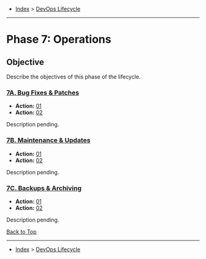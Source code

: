 <a id="top"></a>

- [Index](../index.md) > [DevOps Lifecycle](devops.md)

---

<a id="phase-07"></a>

# Phase 7: Operations

## Objective

Describe the objectives of this phase of the lifecycle.

<a id="actions"></a>

<a id="7a"></a>

### [7A. Bug Fixes & Patches](phase_07_A#top)

- **Action:** [01](phase_07_A#7a-01)
- **Action:** [02](phase_07_A#7a-02)

Description pending.

<a id="7b"></a>

### [7B. Maintenance & Updates](phase_07_B#top)

- **Action:** [01](phase_07_B#7b-01)
- **Action:** [02](phase_07_B#7b-02)

Description pending.

<a id="7c"></a>

### [7C. Backups & Archiving](phase_07_C#top)

- **Action:** [01](phase_07_C#7c-01)
- **Action:** [02](phase_07_C#7c-02)

Description pending.

<a class="inline-navlink-page-top" href="#top">Back to Top</a>

---

- [Index](../index.md) > [DevOps Lifecycle](devops.md)
